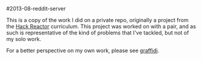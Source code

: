 #2013-08-reddit-server

This is a copy of the work I did on a private repo, originally a project from
the [Hack Reactor](http://hackreactor.com) curriculum. This project was worked
on with a pair, and as such is representative of the kind of problems that I've
tackled, but not of my solo work.

For a better perspective on my own work, please see [graffidi](https://github.com/ruparocks/graffidi).
